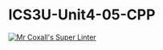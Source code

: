 # ICS3U-Unit4-05-CPP

[![Mr Coxall's Super Linter](https://github.com/venika-sem/ICS3U-Unit4-05-CPP/workflows/Mr%20Coxall's%20Super%20Linter/badge.svg)](https://github.com/venika-sem/ICS3U-Unit4-05-CPP/actions/)

